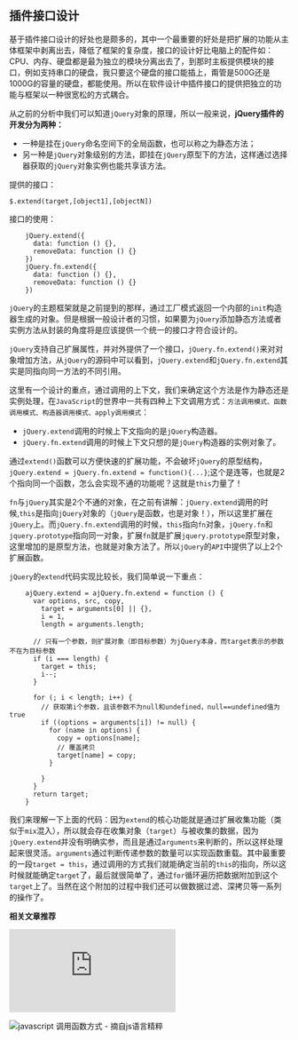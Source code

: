 ## 插件接口设计

基于插件接口设计的好处也是颇多的，其中一个最重要的好处是把扩展的功能从主体框架中剥离出去，降低了框架的复杂度，接口的设计好比电脑上的配件如：CPU、内存、硬盘都是最为独立的模块分离出去了，到那时主板提供模块的接口，例如支持串口的硬盘，我只要这个硬盘的接口能插上，甭管是500G还是1000G的容量的硬盘，都能使用。所以在软件设计中插件接口的提供把独立的功能与框架以一种很宽松的方式耦合。

从之前的分析中我们可以知道`jQuery`对象的原理，所以一般来说，**jQuery插件的开发分为两种：**
- 一种是挂在`jQuery`命名空间下的全局函数，也可以称之为静态方法；
- 另一种是`jQuery`对象级别的方法，即挂在`jQuery`原型下的方法，这样通过选择器获取的`jQuery`对象实例也能共享该方法。

提供的接口：
```
$.extend(target,[object1],[objectN])
```
接口的使用：
```
    jQuery.extend({
      data: function () {},
      removeData: function () {}
    })
    jQuery.fn.extend({
      data: function () {},
      removeData: function () {}
    })
```

`jQuery`的主题框架就是之前提到的那样，通过工厂模式返回一个内部的`init`构造器生成的对象。但是根据一般设计者的习惯，如果要为`jQuery`添加静态方法或者实例方法从封装的角度将是应该提供一个统一的接口才符合设计的。

`jQuery`支持自己扩展属性，并对外提供了一个接口，`jQuery.fn.extend()`来对对象增加方法，从`jQuery`的源码中可以看到，`jQuery.extend`和`jQuery.fn.extend`其实是同指向同一方法的不同引用。

这里有一个设计的重点，通过调用的上下文，我们来确定这个方法是作为静态还是实例处理，在`JavaScript`的世界中一共有四种上下文调用方式：`方法调用模式、函数调用模式、构造器调用模式、apply调用模式`：
- `jQuery.extend`调用的时候上下文指向的是`jQuery`构造器。
- `jQuery.fn.extend`调用的时候上下文只想的是`jQuery`构造器的实例对象了。

通过`extend()`函数可以方便快速的扩展功能，不会破坏`jQuery`的原型结构，`jQuery.extend = jQuery.fn.extend = function(){...}`;这个是连等，也就是2个指向同一个函数，怎么会实现不通的功能呢？这就是`this`力量了！

`fn`与`jQuery`其实是2个不通的对象，在之前有讲解：`jQuery.extend`调用的时候,`this`是指向`jQuery`对象的（`jQuery`是函数，也是对象！），所以这里扩展在`jQuery`上。而`jQuery.fn.extend`调用的时候，`this`指向`fn`对象，`jQuery.fn`和`jquery.prototype`指向同一对象，扩展`fn`就是扩展`jquery.prototype`原型对象，这里增加的是原型方法，也就是对象方法了。所以`jQuery`的`API`中提供了以上2个扩展函数。

`jQuery`的`extend`代码实现比较长，我们简单说一下重点：
```
    ajQuery.extend = ajQuery.fn.extend = function () {
      var options, src, copy,
        target = arguments[0] || {},
        i = 1,
        length = arguments.length;

      // 只有一个参数，则扩展对象（即目标参数）为jQuery本身，而target表示的参数不在为目标参数
      if (i === length) {
        target = this;
        i--;
      }

      for (; i < length; i++) {
        // 获取第i个参数，且该参数不为null和undefined，null==undefined值为true
        if ((options = arguments[i]) != null) {
          for (name in options) {
            copy = options[name];
            // 覆盖拷贝
            target[name] = copy;
          }

        }
      }
      return target;
    }
```

我们来理解一下上面的代码：因为`extend`的核心功能就是通过扩展收集功能（类似于`mix`混入），所以就会存在收集对象（`target`）与被收集的数据，因为`jQuery.extend`并没有明确实参，而且是通过`arguments`来判断的，所以这样处理起来很灵活。`arguments`通过判断传递参数的数量可以实现函数重载。其中最重要的一段`target = this`，通过调用的方式我们就能确定当前的`this`的指向，所以这时候就能确定`target`了，最后就很简单了，通过`for`循环遍历把数据附加到这个`target`上了。当然在这个附加的过程中我们还可以做数据过滤、深拷贝等一系列的操作了。


**相关文章推荐**

![jquery中extend的实现](https://www.xiabingbao.com/jquery/2015/05/30/jquery-extend.html)

![javascript 调用函数方式 - 摘自js语言精粹](https://www.iteye.com/blog/patrickzhong-1288045)



